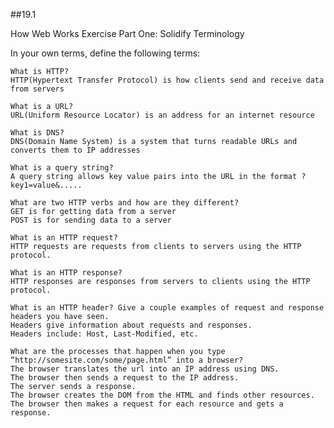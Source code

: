 ##19.1 

How Web Works Exercise
Part One: Solidify Terminology

In your own terms, define the following terms:

    What is HTTP?
    HTTP(Hypertext Transfer Protocol) is how clients send and receive data from servers

    What is a URL?
    URL(Uniform Resource Locator) is an address for an internet resource

    What is DNS?
    DNS(Domain Name System) is a system that turns readable URLs and converts them to IP addresses

    What is a query string?
    A query string allows key value pairs into the URL in the format ?key1=value&.....

    What are two HTTP verbs and how are they different?
    GET is for getting data from a server
    POST is for sending data to a server

    What is an HTTP request?
    HTTP requests are requests from clients to servers using the HTTP protocol.

    What is an HTTP response?
    HTTP responses are responses from servers to clients using the HTTP protocol.

    What is an HTTP header? Give a couple examples of request and response headers you have seen.
    Headers give information about requests and responses.
    Headers include: Host, Last-Modified, etc.

    What are the processes that happen when you type “http://somesite.com/some/page.html” into a browser?
    The browser translates the url into an IP address using DNS. 
    The browser then sends a request to the IP address.
    The server sends a response.
    The browser creates the DOM from the HTML and finds other resources.
    The browser then makes a request for each resource and gets a response.

